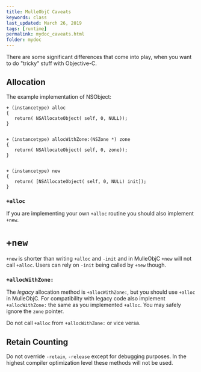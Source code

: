 ```yaml
---
title: MulleObjC Caveats
keywords: class
last_updated: March 26, 2019
tags: [runtime]
permalink: mydoc_caveats.html
folder: mydoc
---
```


There are some significant differences that come into play, when you want
to do "tricky" stuff with Objective-C. 

## Allocation

The example implementation of NSObject:

```
+ (instancetype) alloc
{
   return( NSAllocateObject( self, 0, NULL));
}


+ (instancetype) allocWithZone:(NSZone *) zone
{
   return( NSAllocateObject( self, 0, zone));
}


+ (instancetype) new
{
   return( [NSAllocateObject( self, 0, NULL) init]);
}
```


### `+alloc`

If  you are implementing your own `+alloc` routine you should also implement `+new`.


# `+new`

`+new` is shorter than writing `+alloc` and `-init` and in MulleObjC `+new`
will not call `+alloc`. Users can rely on `-init` being called by `+new` though.


### `+allocWithZone:`

The  *legacy* allocation method is `+allocWithZone:`, but you 
should use `+alloc` in MulleObjC. For compatibility with legacy code
also implement `+allocWithZone:` the same as you implemented `+alloc`.
You may safely ignore the `zone` pointer.

Do not call `+alloc` from `+allocWithZone:` or vice versa.


## Retain Counting

Do not override `-retain`, `-release` except for debugging purposes. In the highest 
compiler optimization level these methods will not be used.



